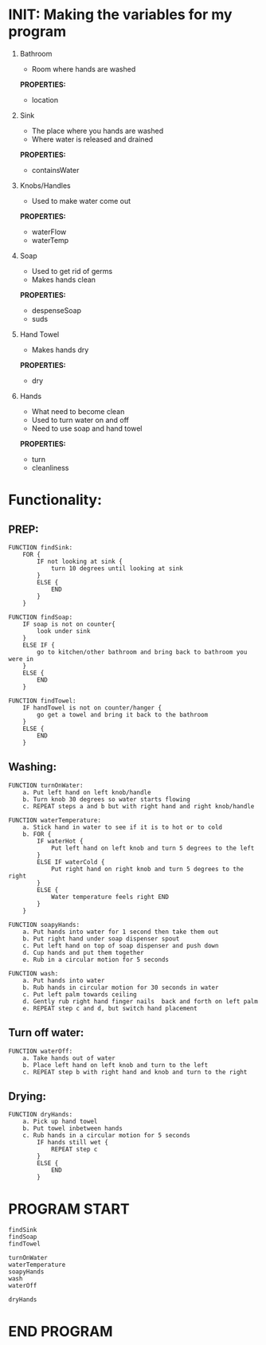 # INIT: Making the variables for my program
1. Bathroom 
    * Room where hands are washed

    **PROPERTIES:**
    - location
2. Sink
    * The place where you hands are washed
    * Where water is released and drained

    **PROPERTIES:**
    - containsWater
3. Knobs/Handles
    * Used to make water come out

    **PROPERTIES:**
    - waterFlow
    - waterTemp
4. Soap
    * Used to get rid of germs
    * Makes hands clean

    **PROPERTIES:**
    - despenseSoap
    - suds
5. Hand Towel
    * Makes hands dry

    **PROPERTIES:**
    - dry
6. Hands
    * What need to become clean
    * Used to turn water on and off
    * Need to use soap and hand towel

    **PROPERTIES:**
    - turn
    - cleanliness 

# Functionality:
## PREP:
``` 
FUNCTION findSink:
    FOR {
        IF not looking at sink {
            turn 10 degrees until looking at sink
        }
        ELSE {
            END
        }
    }

FUNCTION findSoap:
    IF soap is not on counter{
        look under sink
    }
    ELSE IF {
        go to kitchen/other bathroom and bring back to bathroom you were in
    }
    ELSE {
        END
    }

FUNCTION findTowel:
    IF handTowel is not on counter/hanger {
        go get a towel and bring it back to the bathroom
    }
    ELSE {
        END
    }
```
## Washing:
```
FUNCTION turnOnWater:
    a. Put left hand on left knob/handle
    b. Turn knob 30 degrees so water starts flowing
    c. REPEAT steps a and b but with right hand and right knob/handle

FUNCTION waterTemperature:
    a. Stick hand in water to see if it is to hot or to cold
    b. FOR {
        IF waterHot {
            Put left hand on left knob and turn 5 degrees to the left
        }
        ELSE IF waterCold {
            Put right hand on right knob and turn 5 degrees to the right
        }
        ELSE {
            Water temperature feels right END
        }
    }

FUNCTION soapyHands:
    a. Put hands into water for 1 second then take them out
    b. Put right hand under soap dispenser spout
    c. Put left hand on top of soap dispenser and push down
    d. Cup hands and put them together
    e. Rub in a circular motion for 5 seconds 

FUNCTION wash:
    a. Put hands into water
    b. Rub hands in circular motion for 30 seconds in water
    c. Put left palm towards ceiling
    d. Gently rub right hand finger nails  back and forth on left palm
    e. REPEAT step c and d, but switch hand placement
```
## Turn off water:
```
FUNCTION waterOff:
    a. Take hands out of water
    b. Place left hand on left knob and turn to the left
    c. REPEAT step b with right hand and knob and turn to the right
```
## Drying:
```
FUNCTION dryHands:
    a. Pick up hand towel
    b. Put towel inbetween hands
    c. Rub hands in a circular motion for 5 seconds
        IF hands still wet {
            REPEAT step c
        }
        ELSE {
            END
        }
```
# PROGRAM START
```
findSink
findSoap
findTowel

turnOnWater
waterTemperature
soapyHands
wash
waterOff

dryHands
```
# END PROGRAM
